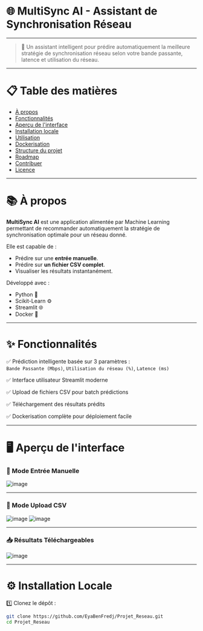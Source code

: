 # 🌐 MultiSync AI - Assistant de Synchronisation Réseau


---
> 🚀 Un assistant intelligent pour prédire automatiquement la meilleure stratégie de synchronisation réseau selon votre bande passante, latence et utilisation du réseau.

---

# 📋 Table des matières

- [À propos](#-à-propos)
- [Fonctionnalités](#-fonctionnalités)
- [Aperçu de l'interface](#-aperçu-de-linterface)
- [Installation locale](#-installation-locale)
- [Utilisation](#-utilisation)
- [Dockerisation](#-dockerisation)
- [Structure du projet](#-structure-du-projet)
- [Roadmap](#-roadmap)
- [Contribuer](#-contribuer)
- [Licence](#-licence)

---

# 📚 À propos

**MultiSync AI** est une application alimentée par Machine Learning permettant de recommander automatiquement la stratégie de synchronisation optimale pour un réseau donné.

Elle est capable de :
- Prédire sur une **entrée manuelle**.
- Prédire sur **un fichier CSV complet**.
- Visualiser les résultats instantanément.

Développé avec :
- Python 🐍
- Scikit-Learn ⚙️
- Streamlit 🌐
- Docker 🐳

---

# ✨ Fonctionnalités

✅ Prédiction intelligente basée sur 3 paramètres :  
`Bande Passante (Mbps)`, `Utilisation du réseau (%)`, `Latence (ms)`

✅ Interface utilisateur Streamlit moderne

✅ Upload de fichiers CSV pour batch prédictions

✅ Téléchargement des résultats prédits

✅ Dockerisation complète pour déploiement facile

---

# 🖥️ Aperçu de l'interface

### 🎯 Mode Entrée Manuelle
![image](https://github.com/user-attachments/assets/67534af2-775e-4ea3-9cc9-7c337452ebc4)

---

### 📄 Mode Upload CSV
![image](https://github.com/user-attachments/assets/92c1e5b2-862f-4d3e-af9c-8e57a8fbad13)
![image](https://github.com/user-attachments/assets/b1aebac2-b7c1-486e-b150-d640b90bad93)

---

### 📥 Résultats Téléchargeables
![image](https://github.com/user-attachments/assets/25d73db5-9be4-4bda-828a-7e9c00c8d20c)

---

# ⚙️ Installation Locale

1️⃣ Clonez le dépôt :

```bash
git clone https://github.com/EyaBenFredj/Projet_Reseau.git
cd Projet_Reseau
